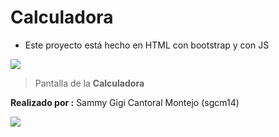 Calculadora
=============
- Este proyecto está hecho en HTML con bootstrap y con JS

![](https://raw.githubusercontent.com/sgcm14/proyecto-calculadora/master/doc/calculadora.png)
> Pantalla de la **Calculadora**

**Realizado por :** Sammy Gigi Cantoral Montejo (sgcm14)

![](https://edteam-media.s3.amazonaws.com/users/avatar/16f3b00c-18cf-43f5-af5f-f9692fa3e5f1.jpg)